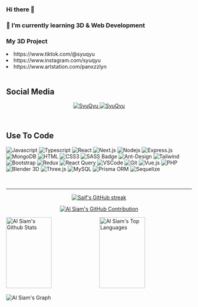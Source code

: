 ### Hi there 👋
### 🌱 I’m currently learning 3D & Web Development
### My 3D Project
<li>https://www.tiktok.com/@syuqyu</li>
<li>https://www.instagram.com/syuqyu</li>
<li>https://www.artstation.com/panxzzlyn</li>
<br>


## Social Media

<p align="center">
 <a href="[https://SyuQyu.com](https://ndu-porto.netlify.app/)" target="blank">
  <img src="https://img.shields.io/badge/Website-DC143C?style=for-the-badge&logo=medium&logoColor=white" alt="SyuQyu" />
 </a>
 <a href="[https://linkedin.com/in/al-siam](https://id.linkedin.com/in/pandu-utomo)" target="_blank">
  <img src="https://img.shields.io/badge/LinkedIn-0077B5?style=for-the-badge&logo=linkedin&logoColor=white" alt="SyuQyu"/>
 </a>
 <!-- <a href="https://dev.to/SyuQyu" target="_blank">
  <img src="https://img.shields.io/badge/dev.to-0A0A0A?style=for-the-badge&logo=dev.to&logoColor=white" alt="SyuQyu" />
 </a> -->
<!--  <a href="https://instagram.com/SyuQyu_dev" target="_blank">
  <img src="https://img.shields.io/badge/Instagram-fe4164?style=for-the-badge&logo=instagram&logoColor=white" alt="SyuQyu" />
 </a> 
 <a href="https://facebook.com/SyuQyu.world" target="_blank">
  <img src="https://img.shields.io/badge/Facebook-20BEFF?&style=for-the-badge&logo=facebook&logoColor=white" alt="SyuQyu"  />
  </a>  -->
</p>
<br />

## Use To Code

![Javascript](https://img.shields.io/badge/Javascript-F0DB4F?style=for-the-badge&labelColor=black&logo=javascript&logoColor=F0DB4F)
![Typescript](https://img.shields.io/badge/Typescript-007acc?style=for-the-badge&labelColor=black&logo=typescript&logoColor=007acc)
![React](https://img.shields.io/badge/-React-61DBFB?style=for-the-badge&labelColor=black&logo=react&logoColor=61DBFB)
![Next.js](https://img.shields.io/badge/next.js-000000?style=for-the-badge&logo=nextdotjs&logoColor=white)
![Nodejs](https://img.shields.io/badge/Nodejs-3C873A?style=for-the-badge&labelColor=black&logo=node.js&logoColor=3C873A)
![Express.js](https://img.shields.io/badge/Express.js-000000?style=for-the-badge&logo=express&logoColor=white)
![MongoDB](https://img.shields.io/badge/MongoDB-4EA94B?style=for-the-badge&logo=mongodb&logoColor=white)
![HTML](https://img.shields.io/badge/HTML5-E34F26?style=for-the-badge&logo=html5&logoColor=white)
![CSS3](https://img.shields.io/badge/CSS3-1572B6?style=for-the-badge&logo=css3&logoColor=white)
![SASS Badge](https://img.shields.io/badge/Sass-CC6699?style=for-the-badge&logo=sass&logoColor=white)
![Ant-Design](https://img.shields.io/badge/AntDesign-0170FE?style=for-the-badge&logo=antdesign&logoColor=white)
![Tailwind](https://img.shields.io/badge/Tailwind_CSS-092749?style=for-the-badge&logo=tailwindcss&logoColor=06B6D4&labelColor=000000)
![Bootstrap](https://img.shields.io/badge/Bootstrap-563D7C?style=for-the-badge&logo=bootstrap&logoColor=white)
![Redux](https://img.shields.io/badge/Redux-593D88?style=for-the-badge&logo=redux&logoColor=white)
![React Query](https://img.shields.io/badge/-React_Query-FF4154?style=for-the-badge&logo=react%20query&logoColor=white)
![VSCode](https://img.shields.io/badge/Visual_Studio-0078d7?style=for-the-badge&logo=visual%20studio&logoColor=white)
![Git](https://img.shields.io/badge/Git-F05032?style=for-the-badge&logo=git&logoColor=white)
![Vue.js](https://img.shields.io/badge/Vue.js-4FC08D?style=for-the-badge&logo=vue.js&logoColor=white)
![PHP](https://img.shields.io/badge/PHP-777BB4?style=for-the-badge&logo=php&logoColor=white)
![Blender 3D](https://img.shields.io/badge/Blender_3D-F5792A?style=for-the-badge&logo=blender&logoColor=white)
![Three.js](https://img.shields.io/badge/Three.js-000000?style=for-the-badge&logo=three.js&logoColor=white)
![MySQL](https://img.shields.io/badge/MySQL-4479A1?style=for-the-badge&logo=mysql&logoColor=white)
![Prisma ORM](https://img.shields.io/badge/Prisma-2D3748?style=for-the-badge&labelColor=white)
![Sequelize](https://img.shields.io/badge/Sequelize-52B0E7?style=for-the-badge&logo=sequelize&logoColor=white)



<br/>
<hr/>
<p align="center">
  <a href="https://github.com/SyuQyu">
    <img src="https://github-readme-streak-stats.herokuapp.com/?user=SyuQyu&theme=radical&border=7F3FBF&background=0D1117" alt="Saif's GitHub streak"/>
  </a>
</p>

<p align="center">
  <a href="https://github.com/SyuQyu">
    <img src="https://github-profile-summary-cards.vercel.app/api/cards/profile-details?username=SyuQyu&theme=radical" alt="Al Siam's GitHub Contribution"/>
  </a>
</p>

<a> 
    <a href="https://github.com/SyuQyu"><img alt="Al Siam's Github Stats" src="https://denvercoder1-github-readme-stats.vercel.app/api?username=SyuQyu&show_icons=true&count_private=true&theme=react&border_color=7F3FBF&bg_color=0D1117&title_color=F85D7F&icon_color=F8D866" height="192px" width="49.5%"/></a>
  <a href="https://github.com/SyuQyu"><img alt="Al Siam's Top Languages" src="https://denvercoder1-github-readme-stats.vercel.app/api/top-langs/?username=SyuQyu&langs_count=8&layout=compact&theme=react&border_color=7F3FBF&bg_color=0D1117&title_color=F85D7F&icon_color=F8D866" height="192px" width="49.5%"/></a>
  <br/>
</a>


![Al Siam's Graph](https://github-readme-activity-graph.vercel.app/graph?username=SyuQyu&custom_title=Al%20Siam's%20GitHub%20Activity%20Graph&bg_color=0D1117&color=7F3FBF&line=7F3FBF&point=7F3FBF&area_color=FFFFFF&title_color=FFFFFF&area=true)

<!--
**SyuQyu/SyuQyu** is a ✨ _special_ ✨ repository because its `README.md` (this file) appears on your GitHub profile.

Here are some ideas to get you started:

- 🔭 I’m currently working on ...
- 🌱 I’m currently learning ...
- 👯 I’m looking to collaborate on ...
- 🤔 I’m looking for help with ...
- 💬 Ask me about ...
- 📫 How to reach me: ...
- 😄 Pronouns: ...
- ⚡ Fun fact: ...
-->
